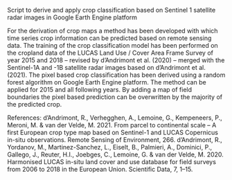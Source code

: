 Script to derive and apply crop classification based on Sentinel 1 satellite radar images in Google Earth Engine platform

For the derivation of crop maps a method has been developed with which time series crop information can be predicted based on remote sensing data. The training of the crop classification model has been performed on the cropland data of the LUCAS Land Use / Cover Area Frame Survey of year 2015 and 2018 – revised by d’Andrimont et al. (2020) – merged with the Sentinel-1A and -1B satellite radar images based on d’Andrimont et al. (2021). The pixel based crop classification has been derived using a random forest algorithm on Google Earth Engine platform. The method can be applied for 2015 and all following years. By adding a map of field boundaries the pixel based prediction can be overwritten by the majority of the predicted crop.

References:
d’Andrimont, R., Verhegghen, A., Lemoine, G., Kempeneers, P., Meroni, M. & van der Velde, M. 2021. From parcel to continental scale – A first European crop type map based on Sentinel-1 and LUCAS Copernicus in-situ observations. Remote Sensing of Environment, 266.
d’Andrimont, R., Yordanov, M., Martinez-Sanchez, L., Eiselt, B., Palmieri, A., Dominici, P., Gallego, J., Reuter, H.I., Joebges, C., Lemoine, G. & van der Velde, M. 2020. Harmonised LUCAS in-situ land cover and use database for field surveys from 2006 to 2018 in the European Union. Scientific Data, 7, 1–15.
